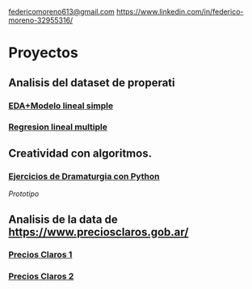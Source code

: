 
[federicomoreno613@gmail.com](federicomoreno613@gmail.com)
https://www.linkedin.com/in/federico-moreno-32955316/

# Proyectos

## Analisis del dataset de properati
### [EDA+Modelo lineal simple](https://rpubs.com/fede_moreno613/541034)
### [Regresion lineal multiple](http://rpubs.com/fede_moreno613/549138)


## Creatividad con algoritmos.
### [Ejercicios de Dramaturgia con Python](https://github.com/federicomoreno613/proyectos/blob/master/Creatividad/kafka3.ipynb)
*Prototipo*

## Analisis de la data de https://www.preciosclaros.gob.ar/
### [Precios Claros 1](https://github.com/federicomoreno613/proyectos/blob/master/Precios%20Claros%20CABA/Moreno_Picchetti_DM_TP01.pdf)
### [Precios Claros 2](https://github.com/federicomoreno613/proyectos/blob/master/Precios%20Claros%20CABA/Informe_DM2.pdf)

